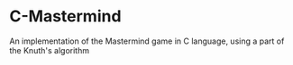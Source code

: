 # C-Mastermind
An implementation of the Mastermind game in C language, using a part of the Knuth's algorithm
